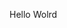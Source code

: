 Hello Wolrd








































































































































































































































































































































































































































































































































































































































































































































































































































































































































































































































































































































































































































































































































































































































































































































































































































































































































































































































































































































































































































































































































































































































































































































































































































































































































































































































































































































































































































































































































































































































































































































































































































































































































































































































































































































































































































































































































































































































































































































































































































































































































































































































































































































































































































































































































































































